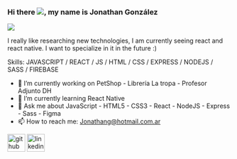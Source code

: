 ### Hi there ![](<img src="https://c.tenor.com/yWSRmymbuBkAAAAC/waving-hi.gif" width="40"/>), my name is Jonathan González
![](https://i.ibb.co/Xt7DcHK/banner.png)

I really like researching new technologies, I am currently seeing react and react native. I want to specialize in it in the future :)

Skills: JAVASCRIPT / REACT / JS / HTML / CSS / EXPRESS / NODEJS / SASS / FIREBASE

- 🔭 I’m currently working on PetShop - Librería La tropa - Profesor Adjunto DH 
- 🌱 I’m currently learning React Native 
- 💬 Ask me about JavaScript - HTML5 - CSS3 - React - NodeJS - Express - Sass - Figma 
- 📫 How to reach me: Jonathang@hotmail.com.ar 


[<img src='https://cdn.jsdelivr.net/npm/simple-icons@3.0.1/icons/github.svg' alt='github' height='40'>](https://github.com/JonathanAGonzalez)  [<img src='https://cdn.jsdelivr.net/npm/simple-icons@3.0.1/icons/linkedin.svg' alt='linkedin' height='40'>](https://www.linkedin.com/in/jonathanantoniogonzalez//)  

